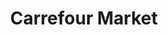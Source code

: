 ---
title: "Carrefour Market"
url: /ciudad-autonoma-de-buenos-aires/carrefour-market-avenida-rivadavia-2/
shop: supermercado
---